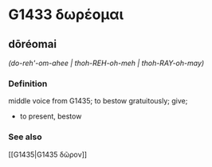 # G1433 δωρέομαι

## dōréomai

_(do-reh'-om-ahee | thoh-REH-oh-meh | thoh-RAY-oh-may)_

### Definition

middle voice from G1435; to bestow gratuitously; give; 

- to present, bestow

### See also

[[G1435|G1435 δῶρον]]
